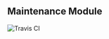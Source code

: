 ## Maintenance Module
![Travis CI](https://travis-ci.org/ng-app-framework/maintenance.svg?branch=master)
